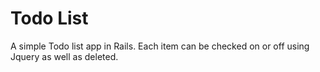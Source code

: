 # Todo List

A simple Todo list app in Rails. Each item can be checked on or off using Jquery as well as deleted.